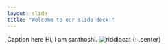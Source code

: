 ```yaml
---
layout: slide
title: "Welcome to our slide deck!"
---
```


Caption here
Hi, I am santhoshi.
![riddlocat](https://octodex.github.com/images/riddlocat.png)
{: .center}
